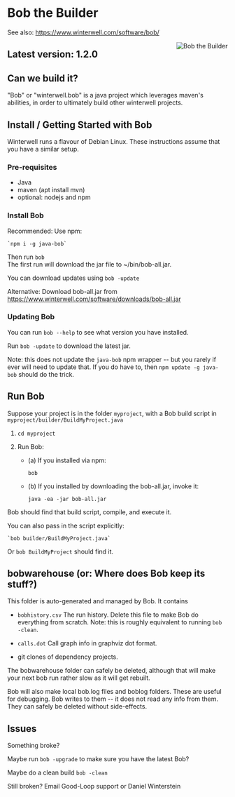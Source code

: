 
# Bob the Builder

See also: https://www.winterwell.com/software/bob/

<img style='float:right; max-height:200px;' src='https://www.winterwell.com/res/images/bob-the-builder-edited-scaled.png' alt='Bob the Builder'>

## Latest version: 1.2.0

## Can we build it?

"Bob" or "winterwell.bob" is a java project which leverages maven's abilities, in order to ultimately build other winterwell projects.

## Install / Getting Started with Bob

Winterwell runs a flavour of Debian Linux. These instructions assume that you have a similar setup.

### Pre-requisites

 - Java
 - maven (apt install mvn)
 - optional: nodejs and npm

### Install Bob

Recommended: Use npm:   

	`npm i -g java-bob`

Then run `bob`   
The first run will download the jar file to ~/bin/bob-all.jar.

You can download updates using `bob -update`

Alternative: Download bob-all.jar from <https://www.winterwell.com/software/downloads/bob-all.jar>

### Updating Bob

You can run `bob --help` to see what version you have installed.

Run `bob -update` to download the latest jar.

Note: this does not update the `java-bob` npm wrapper -- but you rarely if ever will need to update that.
If you do have to, then `npm update -g java-bob` should do the trick.

## Run Bob

Suppose your project is in the folder `myproject`, with a Bob build script in `myproject/builder/BuildMyProject.java` 

1. `cd myproject`

2. Run Bob:
	- (a) If you installed via npm:
	   
		`bob`

	- (b) If you installed by downloading the bob-all.jar, invoke it:
	
		`java -ea -jar bob-all.jar`

Bob should find that build script, compile, and execute it.

You can also pass in the script explicitly:

	`bob builder/BuildMyProject.java`
	
Or 	`bob BuildMyProject` should find it.


## bobwarehouse (or: Where does Bob keep its stuff?)

This folder is auto-generated and managed by Bob. It contains

 - `bobhistory.csv` The run history. Delete this file to make Bob do everything from scratch.
 Note: this is roughly equivalent to running `bob -clean`.
 
 - `calls.dot` Call graph info in graphviz dot format.

 - git clones of dependency projects.
 
The bobwarehouse folder can safely be deleted, although that will make your next bob run rather slow as it will get rebuilt.

Bob will also make local bob.log files and boblog folders. These are useful for debugging.
Bob writes to them -- it does not read any info from them. They can safely be deleted without
side-effects.  

## Issues

Something broke? 

Maybe run `bob -upgrade` to make sure you have the latest Bob?

Maybe do a clean build `bob -clean`

Still broken? Email Good-Loop support or Daniel Winterstein

